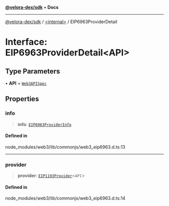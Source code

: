 [**@velora-dex/sdk**](../../README.md) • **Docs**

***

[@velora-dex/sdk](../../globals.md) / [\<internal\>](../README.md) / EIP6963ProviderDetail

# Interface: EIP6963ProviderDetail\<API\>

## Type Parameters

• **API** = [`Web3APISpec`](../type-aliases/Web3APISpec.md)

## Properties

### info

> **info**: [`EIP6963ProviderInfo`](EIP6963ProviderInfo.md)

#### Defined in

node\_modules/web3/lib/commonjs/web3\_eip6963.d.ts:13

***

### provider

> **provider**: [`EIP1193Provider`](../namespaces/Users_alexeyshchur_Desktop_Repos_paraswap-sdk_node_modules_web3-types_lib_commonjs_index/interfaces/EIP1193Provider.md)\<`API`\>

#### Defined in

node\_modules/web3/lib/commonjs/web3\_eip6963.d.ts:14
